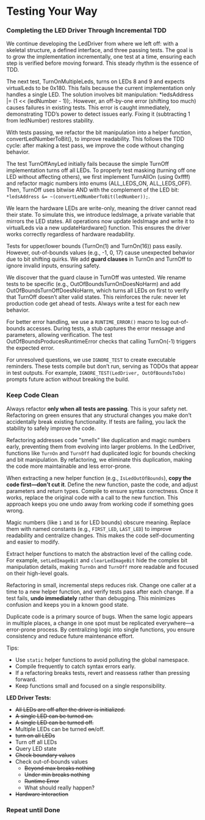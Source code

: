 # Testing Your Way

### Completing the LED Driver Through Incremental TDD

We continue developing the LedDriver from where we left off: with a skeletal
structure, a defined interface, and three passing tests. The goal is to grow the
implementation incrementally, one test at a time, ensuring each step is verified
before moving forward. This steady rhythm is the essence of TDD.

The next test, TurnOnMultipleLeds, turns on LEDs 8 and 9 and expects virtualLeds
to be 0x180. This fails because the current implementation only handles a single
LED. The solution involves bit manipulation: *ledsAddress |= (1 << (ledNumber -
1));. However, an off-by-one error (shifting too much) causes failures in
existing tests. This error is caught immediately, demonstrating TDD’s power to
detect issues early. Fixing it (subtracting 1 from ledNumber) restores
stability.

With tests passing, we refactor the bit manipulation into a helper function,
convertLedNumberToBit(), to improve readability. This follows the TDD cycle:
after making a test pass, we improve the code without changing behavior.

The test TurnOffAnyLed initially fails because the simple TurnOff implementation
turns off all LEDs. To properly test masking (turning off one LED without
affecting others), we first implement TurnAllOn (using 0xffff) and refactor
magic numbers into enums (ALL_LEDS_ON, ALL_LEDS_OFF). Then, TurnOff uses bitwise
AND with the complement of the LED bit: `*ledsAddress &= ~(convertLedNumberToBit(ledNumber));`.

We learn the hardware LEDs are write-only, meaning the driver cannot read their
state. To simulate this, we introduce ledsImage, a private variable that mirrors
the LED states. All operations now update ledsImage and write it to virtualLeds
via a new updateHardware() function. This ensures the driver works correctly
regardless of hardware readability.

Tests for upper/lower bounds (TurnOn(1) and TurnOn(16)) pass easily. However,
out-of-bounds values (e.g., -1, 0, 17) cause unexpected behavior due to bit
shifting quirks. We add **guard clauses** in TurnOn and TurnOff to ignore invalid
inputs, ensuring safety.

We discover that the guard clause in TurnOff was untested. We rename tests to be
specific (e.g., OutOfBoundsTurnOnDoesNoHarm) and add
OutOfBoundsTurnOffDoesNoHarm, which turns all LEDs on first to verify that
TurnOff doesn’t alter valid states. This reinforces the rule: never let
production code get ahead of tests. Always write a test for each new behavior.

For better error handling, we use a `RUNTIME_ERROR()` macro to log out-of-bounds
accesses. During tests, a stub captures the error message and parameters,
allowing verification. The test OutOfBoundsProducesRuntimeError checks that
calling TurnOn(-1) triggers the expected error.

For unresolved questions, we use `IGNORE_TEST` to create executable reminders.
These tests compile but don’t run, serving as TODOs that appear in test outputs.
For example, `IGNORE_TEST(LedDriver, OutOfBoundsToDo)` prompts future action
without breaking the build.

### Keep Code Clean

Always refactor **only when all tests are passing**. This is your safety net.
Refactoring on green ensures that any structural changes you make don’t
accidentally break existing functionality. If tests are failing, you lack the
stability to safely improve the code.

Refactoring addresses code "smells" like duplication and magic numbers early,
preventing them from evolving into larger problems. In the LedDriver, functions
like `TurnOn` and `TurnOff` had duplicated logic for bounds checking and bit
manipulation. By refactoring, we eliminate this duplication, making the code
more maintainable and less error-prone.

When extracting a new helper function (e.g., `IsLedOutOfBounds`), **copy the
code first—don’t cut it**. Define the new function, paste the code, and adjust
parameters and return types. Compile to ensure syntax correctness. Once it
works, replace the original code with a call to the new function. This approach
keeps you one undo away from working code if something goes wrong.

Magic numbers (like `1` and `16` for LED bounds) obscure meaning. Replace them
with named constants (e.g., `FIRST_LED`, `LAST_LED`) to improve readability and
centralize changes. This makes the code self-documenting and easier to modify.

Extract helper functions to match the abstraction level of the calling code. For
example, `setLedImageBit` and `clearLedImageBit` hide the complex bit
manipulation details, making `TurnOn` and `TurnOff` more readable and focused on
their high-level goals.

Refactoring in small, incremental steps reduces risk. Change one caller at a
time to a new helper function, and verify tests pass after each change. If a
test fails, **undo immediately** rather than debugging. This minimizes confusion
and keeps you in a known good state.

Duplicate code is a primary source of bugs. When the same logic appears in
multiple places, a change in one spot must be replicated everywhere—a
error-prone process. By centralizing logic into single functions, you ensure
consistency and reduce future maintenance effort.

Tips:

- Use `static` helper functions to avoid polluting the global namespace.
- Compile frequently to catch syntax errors early.
- If a refactoring breaks tests, revert and reassess rather than pressing forward.
- Keep functions small and focused on a single responsibility.

**LED Driver Tests:**

- ~~All LEDs are off after the driver is initialized.~~
- ~~A single LED can be turned on.~~
- ~~A single LED can be turned off.~~
- Multiple LEDs can be turned ~~on~~/off.
- ~~turn on all LEDs~~
- Turn off all LEDs
- Query LED state
- ~~Check boundary values~~
- Check out-of-bounds values
    - ~~Beyond max breaks nothing~~
    - ~~Under min breaks nothing~~
    - ~~Runtime Error~~
    - What should really happen?
- ~~Hardware interaction~~

### Repeat until Done
